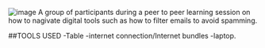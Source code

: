 ![image](https://github.com/ijokua/Antifraud-Bootcamp/assets/99041009/5bf9afac-c1b8-4a7a-988e-43796a7ac0bb)
A group of participants during a peer to peer learning session on how to nagivate digital tools such as how to filter emails to avoid spamming.

##TOOLS USED
-Table
-internet connection/Internet bundles
-laptop.
